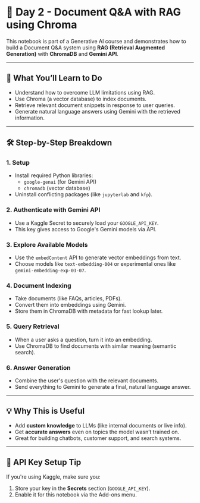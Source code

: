 # 📘 Day 2 - Document Q&A with RAG using Chroma

This notebook is part of a Generative AI course and demonstrates how to build a Document Q&A system using **RAG (Retrieval Augmented Generation)** with **ChromaDB** and **Gemini API**.

---

## 🚀 What You’ll Learn to Do

- Understand how to overcome LLM limitations using RAG.
- Use Chroma (a vector database) to index documents.
- Retrieve relevant document snippets in response to user queries.
- Generate natural language answers using Gemini with the retrieved information.

---

## 🛠️ Step-by-Step Breakdown

### 1. **Setup**
- Install required Python libraries:
  - `google-genai` (for Gemini API)
  - `chromadb` (vector database)
- Uninstall conflicting packages (like `jupyterlab` and `kfp`).

### 2. **Authenticate with Gemini API**
- Use a Kaggle Secret to securely load your `GOOGLE_API_KEY`.
- This key gives access to Google's Gemini models via API.

### 3. **Explore Available Models**
- Use the `embedContent` API to generate vector embeddings from text.
- Choose models like `text-embedding-004` or experimental ones like `gemini-embedding-exp-03-07`.

### 4. **Document Indexing**
- Take documents (like FAQs, articles, PDFs).
- Convert them into embeddings using Gemini.
- Store them in ChromaDB with metadata for fast lookup later.

### 5. **Query Retrieval**
- When a user asks a question, turn it into an embedding.
- Use ChromaDB to find documents with similar meaning (semantic search).

### 6. **Answer Generation**
- Combine the user's question with the relevant documents.
- Send everything to Gemini to generate a final, natural language answer.

---

## 💡 Why This is Useful

- Add **custom knowledge** to LLMs (like internal documents or live info).
- Get **accurate answers** even on topics the model wasn’t trained on.
- Great for building chatbots, customer support, and search systems.

---

## 🔐 API Key Setup Tip

If you're using Kaggle, make sure you:
1. Store your key in the **Secrets** section (`GOOGLE_API_KEY`).
2. Enable it for this notebook via the Add-ons menu.

